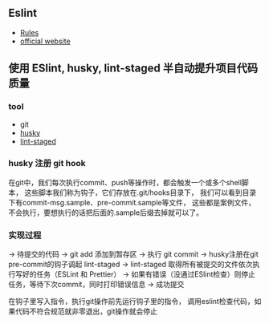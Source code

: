 ## Eslint

* [Rules][eslint-rules]
* [official website][eslint]

## 使用 ESlint, husky, lint-staged 半自动提升项目代码质量

### tool
- git
- [husky](https://github.com/typicode/husky)
- [lint-staged](https://github.com/okonet/lint-staged)

### husky 注册 git hook
在git中，我们每次执行commit、push等操作时，都会触发一个或多个shell脚本，
这些脚本我们称为钩子，它们存放在.git/hooks目录下，
我们可以看到目录下有commit-msg.sample、pre-commit.sample等文件，
这些都是案例文件，不会执行，要想执行的话把后面的.sample后缀去掉就可以了。

### 实现过程
-> 待提交的代码
-> git add 添加到暂存区
-> 执行 git commit
-> husky注册在git pre-commit的钩子调起 lint-staged
-> lint-staged 取得所有被提交的文件依次执行写好的任务（ESLint 和 Prettier）
-> 如果有错误（没通过ESlint检查）则停止任务，等待下次commit，同时打印错误信息
-> 成功提交

在钩子里写入指令，执行git操作前先运行钩子里的指令，
调用eslint检查代码，如果代码不符合规范就非零退出，git操作就会停止

[eslint]:http://eslint.org
[eslint-rules]:http://eslint.org/docs/rules/
